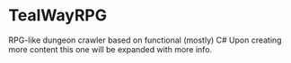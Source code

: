 # TealWayRPG
RPG-like dungeon crawler based on functional (mostly) C#
Upon creating more content this one will be expanded with more info.
